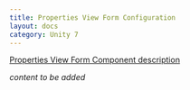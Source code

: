 ```yaml
---
title: Properties View Form Configuration
layout: docs
category: Unity 7
---
```

[Properties View Form Component description](../components/properties-view-form)

*content to be added*




